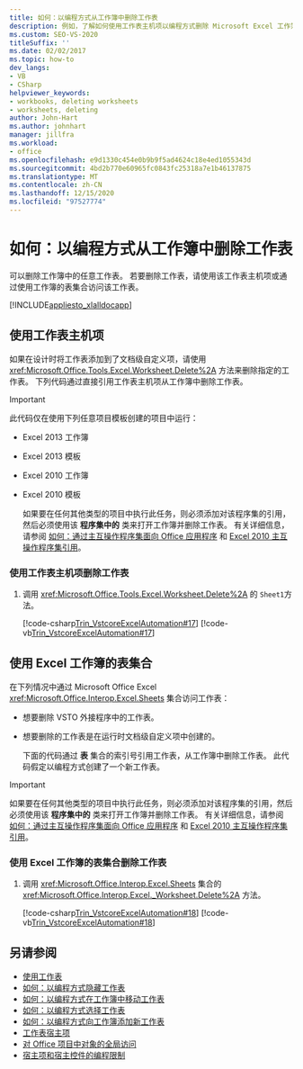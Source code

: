 ```yaml
---
title: 如何：以编程方式从工作簿中删除工作表
description: 例如，了解如何使用工作表主机项以编程方式删除 Microsoft Excel 工作簿中的任何工作表。
ms.custom: SEO-VS-2020
titleSuffix: ''
ms.date: 02/02/2017
ms.topic: how-to
dev_langs:
- VB
- CSharp
helpviewer_keywords:
- workbooks, deleting worksheets
- worksheets, deleting
author: John-Hart
ms.author: johnhart
manager: jillfra
ms.workload:
- office
ms.openlocfilehash: e9d1330c454e0b9b9f5ad4624c18e4ed1055343d
ms.sourcegitcommit: 4bd2b770e60965fc0843fc25318a7e1b46137875
ms.translationtype: MT
ms.contentlocale: zh-CN
ms.lasthandoff: 12/15/2020
ms.locfileid: "97527774"
---
```

# <a name="how-to-programmatically-delete-worksheets-from-workbooks"></a>如何：以编程方式从工作簿中删除工作表
  可以删除工作簿中的任意工作表。 若要删除工作表，请使用该工作表主机项或通过使用工作簿的表集合访问该工作表。

 [!INCLUDE[appliesto_xlalldocapp](includes/appliesto-xlalldocapp-md.md)]

## <a name="use-the-worksheet-host-item"></a>使用工作表主机项
 如果在设计时将工作表添加到了文档级自定义项，请使用 <xref:Microsoft.Office.Tools.Excel.Worksheet.Delete%2A> 方法来删除指定的工作表。 下列代码通过直接引用工作表主机项从工作簿中删除工作表。

> [!IMPORTANT]
> 此代码仅在使用下列任意项目模板创建的项目中运行：
>
> - Excel 2013 工作簿
> - Excel 2013 模板
> - Excel 2010 工作簿
> - Excel 2010 模板
>
>   如果要在任何其他类型的项目中执行此任务，则必须添加对该程序集的引用，然后必须使用该 **程序集中的** 类来打开工作簿并删除工作表。 有关详细信息，请参阅 [如何：通过主互操作程序集面向 Office 应用程序](how-to-target-office-applications-through-primary-interop-assemblies.md) 和 [Excel 2010 主互操作程序集引用](office-primary-interop-assemblies.md)。

### <a name="to-delete-a-worksheet-by-using-a-worksheet-host-item"></a>使用工作表主机项删除工作表

1. 调用 <xref:Microsoft.Office.Tools.Excel.Worksheet.Delete%2A> 的 `Sheet1`方法。

     [!code-csharp[Trin_VstcoreExcelAutomation#17](codesnippet/CSharp/Trin_VstcoreExcelAutomationCS/Sheet1.cs#17)]
     [!code-vb[Trin_VstcoreExcelAutomation#17](codesnippet/VisualBasic/Trin_VstcoreExcelAutomation/Sheet1.vb#17)]

## <a name="use-the-sheets-collection-of-the-excel-workbook"></a>使用 Excel 工作簿的表集合
 在下列情况中通过 Microsoft Office Excel <xref:Microsoft.Office.Interop.Excel.Sheets> 集合访问工作表：

- 想要删除 VSTO 外接程序中的工作表。

- 想要删除的工作表是在运行时文档级自定义项中创建的。

  下面的代码通过 **表** 集合的索引号引用工作表，从工作簿中删除工作表。 此代码假定以编程方式创建了一个新工作表。

> [!IMPORTANT]
> 如果要在任何其他类型的项目中执行此任务，则必须添加对该程序集的引用，然后必须使用该 **程序集中的** 类来打开工作簿并删除工作表。 有关详细信息，请参阅 [如何：通过主互操作程序集面向 Office 应用程序](how-to-target-office-applications-through-primary-interop-assemblies.md) 和 [Excel 2010 主互操作程序集引用](office-primary-interop-assemblies.md)。

### <a name="to-delete-a-worksheet-by-using-the-sheets-collection-of-the-excel-workbook"></a>使用 Excel 工作簿的表集合删除工作表

1. 调用 <xref:Microsoft.Office.Interop.Excel.Sheets> 集合的 <xref:Microsoft.Office.Interop.Excel._Worksheet.Delete%2A> 方法。

     [!code-csharp[Trin_VstcoreExcelAutomation#18](codesnippet/CSharp/Trin_VstcoreExcelAutomationCS/Sheet1.cs#18)]
     [!code-vb[Trin_VstcoreExcelAutomation#18](codesnippet/VisualBasic/Trin_VstcoreExcelAutomation/Sheet1.vb#18)]

## <a name="see-also"></a>另请参阅
- [使用工作表](working-with-worksheets.md)
- [如何：以编程方式隐藏工作表](how-to-programmatically-hide-worksheets.md)
- [如何：以编程方式在工作簿中移动工作表](how-to-programmatically-move-worksheets-within-workbooks.md)
- [如何：以编程方式选择工作表](how-to-programmatically-select-worksheets.md)
- [如何：以编程方式向工作簿添加新工作表](how-to-programmatically-add-new-worksheets-to-workbooks.md)
- [工作表宿主项](worksheet-host-item.md)
- [对 Office 项目中对象的全局访问](global-access-to-objects-in-office-projects.md)
- [宿主项和宿主控件的编程限制](programmatic-limitations-of-host-items-and-host-controls.md)
